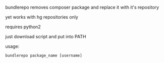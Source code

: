 bundlerepo removes composer package and replace it with it's repository

yet works with hg repositories only

requires python2

just download script and put into PATH

usage:
```
bundlerepo package_name [username]
```